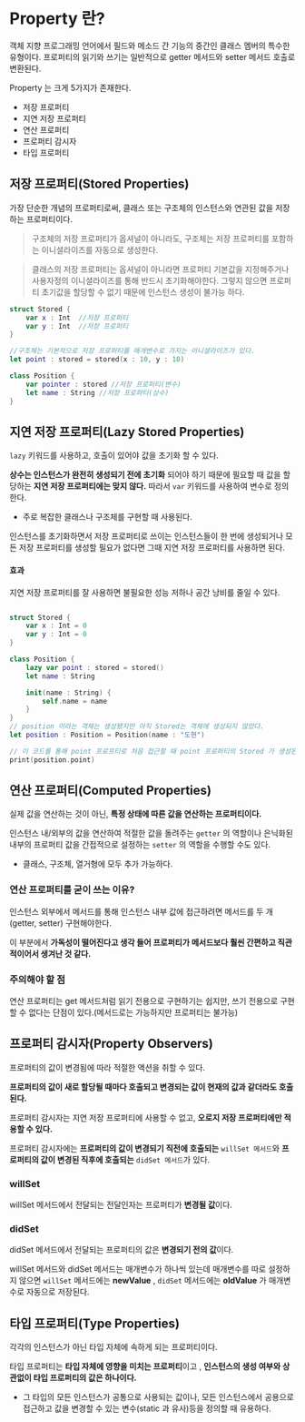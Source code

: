 # Property 란?
객체 지향 프로그래밍 언어에서 필드와 메소드 간 기능의 중간인 클래스 멤버의 특수한 유형이다. 프로퍼티의 읽기와 쓰기는 일반적으로 getter 메서드와 setter 메서드 호출로 변환된다.

Property 는 크게 5가지가 존재한다. 
- 저장 프로퍼티
- 지연 저장 프로퍼티
- 연산 프로퍼티
- 프로퍼티 감시자
- 타입 프로퍼티


## 저장 프로퍼티(Stored Properties)
가장 단순한 개념의 프로퍼티로써, 클래스 또는 구조체의 인스턴스와 연관된 값을 저장하는 프로퍼티이다.

> 구조체의 저장 프로퍼티가 옵셔널이 아니라도, 구조체는 저장 프로퍼티를 포함하는 이니셜라이즈를 자동으로 생성한다.

> 클래스의 저장 프로퍼티는 옵셔널이 아니라면 프로퍼티 기본값을 지정해주거나 사용자정의 이니셜라이즈를 통해 반드시 초기화해야한다. 그렇지 않으면 프로퍼티 초기값을 할당할 수 없기 때문에 인스턴스 생성이 불가능 하다.
```Swift
struct Stored {
    var x : Int  //저장 프로퍼티
    var y : Int  //저장 프로퍼티
}

//구조체는 기본적으로 저장 프로퍼티를 매개변수로 가지는 이니셜라이즈가 있다.
let point : stored = stored(x : 10, y : 10)

class Position {
    var pointer : stored //저장 프로퍼티(변수)
    let name : String //저장 프로퍼티(상수)
}

```

## 지연 저장 프로퍼티(Lazy Stored Properties)
```lazy``` 키워드를 사용하고, 호출이 있어야 값을 초기화 할 수 있다.

<b>상수는 인스턴스가 완전히 생성되기 전에 초기화</b> 되어야 하기 때문에 필요할 때 값을 할당하는 <b>지연 저장 프로퍼티에는 맞지 않다.</b> 따라서 ```var``` 키워드를 사용하여 변수로 정의한다.
- 주로 복잡한 클래스나 구조체를 구현할 때 사용된다.   

인스턴스를 초기화하면서 저장 프로퍼티로 쓰이는 인스턴스들이 한 번에 생성되거나 모든 저장 프로퍼티를 생성할 필요가 없다면 그때 지연 저장 프로퍼티를 사용하면 된다.

#### 효과
지연 저장 프로퍼티를 잘 사용하면 불필요한 성능 저하나 공간 낭비를 줄일 수 있다.     
```swift

struct Stored {
    var x : Int = 0
    var y : Int = 0
}

class Position {
    lazy var point : stored = stored()
    let name : String

    init(name : String) {
        self.name = name
    }
}
// position 이라는 객체는 생성됐지만 아직 Stored는 객체에 생성되지 않았다.
let position : Position = Position(name : "도현")

// 이 코드를 통해 point 프로프티로 처음 접근할 때 point 프로퍼티의 Stored 가 생성된다.
print(position.point)
```

## 연산 프로퍼티(Computed Properties)
실제 값을 연산하는 것이 아닌, <b>특정 상태에 따른 값을 연산하는 프로퍼티이다.</b>

인스턴스 내/외부의 값을 연산하여 적절한 값을 돌려주는 ```getter``` 의 역할이나 은닉화된 내부의 프로퍼티 값을 간접적으로 설정하는 ```setter``` 의 역할을 수행할 수도 있다.

- 클래스, 구조체, 열거형에 모두 추가 가능하다.

### 연산 프로퍼티를 굳이 쓰는 이유?
인스턴스 외부에서 메서드를 통해 인스턴스 내부 값에 접근하려면 메서드를 두 개(getter, setter) 구현해야한다.

이 부분에서 <b>가독성이 떨어진다고 생각 들어 프로퍼티가 메서드보다 훨씬 간편하고 직관적이어서 생겨난 것 같다.</b>

### 주의해야 할 점
연산 프로퍼티는 get 메서드처럼 읽기 전용으로 구현하기는 쉽지만, 쓰기 전용으로 구현할 수 없다는 단점이 있다.(메서드로는 가능하지만 프로퍼티는 불가능)

## 프로퍼티 감시자(Property Observers)
프로퍼티의 값이 변경됨에 따라 적절한 액션을 취할 수 있다.

<b>프로퍼티의 값이 새로 할당될 때마다 호출되고 변경되는 값이 현재의 값과 같더라도 호출된다.</b>

프로퍼티 감시자는 지연 저장 프로퍼티에 사용할 수 없고, <b>오로지 저장 프로퍼티에만 적용할 수 있다.</b>

프로퍼티 감시자에는 <b>프로퍼티의 값이 변경되기 직전에 호출되는</b> ```willSet 메서드```와 <b>프로퍼티의 값이 변경된 직후에 호출되는</b> ```didSet 메서드```가 있다.

### willSet
willSet 메서드에서 전달되는 전달인자는 프로퍼티가 <b>변경될 값</b>이다.

### didSet
didSet 메서드에서 전달되는 프로퍼티의 값은 <b>변경되기 전의 값</b>이다.


willSet 메서드와 didSet 메서드는 매개변수가 하나씩 있는데 매개변수를 따로 설정하지 않으면 ```willSet``` 메서드에는 <b>newValue</b> , ```didSet``` 메서드에는 <b>oldValue</b> 가 매개변수로 자동으로 저장된다.

## 타입 프로퍼티(Type Properties)
각각의 인스턴스가 아닌 타입 자체에 속하게 되는 프로퍼티이다.

타입 프로퍼티는 <b>타입 자체에 영향을 미치는 프로퍼티</b>이고 , <b>인스턴스의 생성 여부와 상관없이 타입 프로퍼티의 값은 하나이다.</b>

- 그 타입의 모든 인스턴스가 공통으로 사용되는 값이나, 모든 인스턴스에서 공용으로 접근하고 값을 변경할 수 있는 변수(static 과 유사)등을 정의할 때 유용하다.